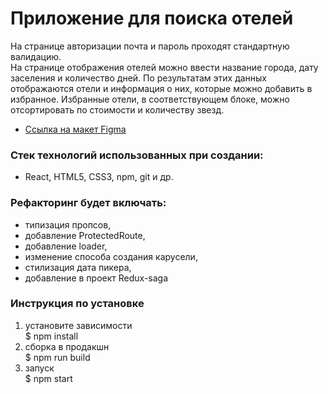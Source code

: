 # Приложение для поиска отелей   
На странице авторизации почта и пароль проходят стандартную валидацию.  
На странице отображения отелей можно ввести название города, дату заселения и количество дней. По результатам этих данных отображаются отели и информация о них, которые можно добавить в избранное. Избранные отели, в соответствующем блоке, можно отсортировать по стоимости и количеству звезд.  

<!-- **Сайт приложения:**
* [Searching hotels](...) -->

* [Ссылка на макет Figma](https://www.figma.com/file/PxI4ycD6GMGSpxOZ2NbFBO/React-Test%2FSimple-Hotel-Check-(Copy)?node-id=0-1)

### Стек технологий использованных при создании:  
* React, HTML5, CSS3, npm, git и др.  

### Рефакторинг будет включать:
* типизация пропсов,  
* добавление ProtectedRoute,  
* добавление loader,  
* изменение способа создания карусели,  
* стилизация дата пикера,  
* добавление в проект Redux-saga  

### Инструкция по установке  
1. установите зависимости  
$ npm install  
2. сборка в продакшн  
$ npm run build
3. запуск  
$ npm start  

